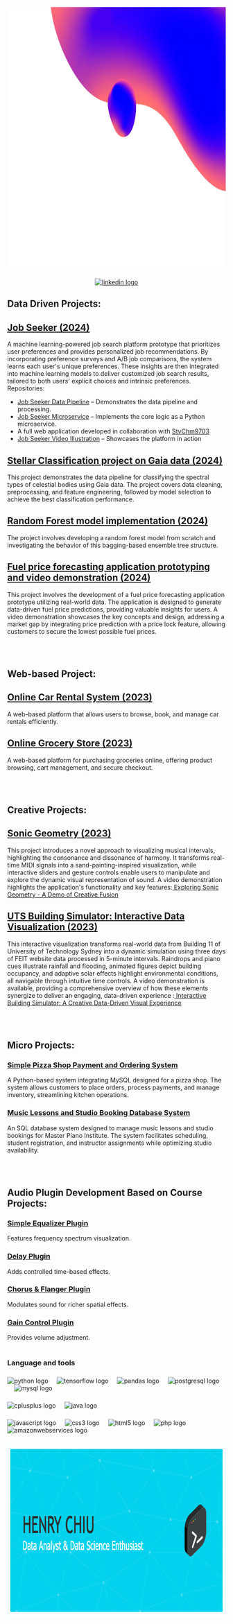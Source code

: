 <div align="center">
  <img height="600 weight=2500" src="https://github.com/HENRYCCHH/HENRYCCHH/blob/33b0cc72297a63acbede499a8293197eb410884c/Navy%20Purple%20Blob%20Technology%20Metaverse%20Presentation_trasparent.png"  />
</div>

###

<div align="center">
  <a href="https://www.linkedin.com/in/chiucheukhang/" target="_blank">
  <img src="https://img.shields.io/static/v1?message=LinkedIn&logo=linkedin&label=&color=0077B5&logoColor=white&labelColor=&style=for-the-badge" height="25" alt="linkedin logo" />
</a>

</div>


###

<p align="left">
  
## Data Driven Projects:

## [Job Seeker (2024)](https://github.com/HENRYCCHH/Job_Seeker_Data_Pipeline)
A machine learning-powered job search platform prototype that prioritizes user preferences and provides personalized job recommendations.
By incorporating preference surveys and A/B job comparisons, the system learns each user's unique preferences. These insights are then integrated into machine learning models to deliver customized job search results, tailored to both users' explicit choices and intrinsic preferences.
Repositories:
- [Job Seeker Data Pipeline](https://github.com/HENRYCCHH/Job_Seeker_Data_Pipeline) – Demonstrates the data pipeline and processing.
- [Job Seeker Microservice](https://github.com/HENRYCCHH/Job_Seeker_Microservice_Python) – Implements the core logic as a Python microservice.
- A full web application developed in collaboration with [StvChm9703](https://github.com/Stvchm9703/job-seek)
- [Job Seeker Video Illustration](https://youtu.be/AqKWgewsZsU) – Showcases the platform in action

## [Stellar Classification project on Gaia data (2024)](https://github.com/HENRYCCHH/Stellar_classification_on_Gaia_Data)
This project demonstrates the data pipeline for classifying the spectral types of celestial bodies using Gaia data. The project covers data cleaning, preprocessing, and feature engineering, followed by model selection to achieve the best classification performance.

## [Random Forest model implementation (2024)](https://github.com/HENRYCCHH/random_forest_model_implementation)
The project involves developing a random forest model from scratch and investigating the behavior of this bagging-based ensemble tree structure.

## [Fuel price forecasting application prototyping and video demonstration (2024)](https://youtu.be/247Yvbs0aCM)
This project involves the development of a fuel price forecasting application prototype utilizing real-world data. The application is designed to generate data-driven fuel price predictions, providing valuable insights for users. A video demonstration showcases the key concepts and design, addressing a market gap by integrating price prediction with a price lock feature, allowing customers to secure the lowest possible fuel prices.

<br></br>
## Web-based Project:

## [Online Car Rental System (2023)](https://github.com/HENRYCCHH/Online_Car_Rental_System)
A web-based platform that allows users to browse, book, and manage car rentals efficiently.

## [Online Grocery Store (2023)](https://github.com/HENRYCCHH/Online_Grocery_Store)
A web-based platform for purchasing groceries online, offering product browsing, cart management, and secure checkout.

<br></br>
## Creative Projects:

## [Sonic Geometry (2023)](https://github.com/HENRYCCHH/Sonic_Geometry)
This project introduces a novel approach to visualizing musical intervals, highlighting the consonance and dissonance of harmony. It transforms real-time MIDI signals into a sand-painting-inspired visualization, while interactive sliders and gesture controls enable users to manipulate and explore the dynamic visual representation of sound. 
A video demonstration highlights the application's functionality and key features:[ Exploring Sonic Geometry - A Demo of Creative Fusion](https://youtu.be/Tnxm0caIM3U)

## [UTS Building Simulator: Interactive Data Visualization (2023)](https://github.com/HENRYCCHH/Building_Data_Simulator)
This interactive visualization transforms real-world data from Building 11 of University of Technology Sydney into a dynamic simulation using three days of FEIT website data processed in 5-minute intervals. Raindrops and piano cues illustrate rainfall and flooding, animated figures depict building occupancy, and adaptive solar effects highlight environmental conditions, all navigable through intuitive time controls.
A video demonstration is available, providing a comprehensive overview of how these elements synergize to deliver an engaging, data-driven experience :[ Interactive Building Simulator: A Creative Data-Driven Visual Experience](https://youtu.be/2RwUtH6Drbs)

<br></br>
## Micro Projects:

### [Simple Pizza Shop Payment and Ordering System](https://github.com/HENRYCCHH/Pizza_Shop_Payment_and_Ordering_System)
A Python-based system integrating MySQL designed for a pizza shop. The system allows customers to place orders, process payments, and manage inventory, streamlining kitchen operations.

### [Music Lessons and Studio Booking Database System](https://github.com/HENRYCCHH/Music_Lessons_and_Studio_Booking_Database_System)
An SQL database system designed to manage music lessons and studio bookings for Master Piano Institute. The system facilitates scheduling, student registration, and instructor assignments while optimizing studio availability.

<br></br>
## Audio Plugin Development Based on Course Projects:

### [Simple Equalizer Plugin](https://github.com/HENRYCCHH/SimpleEQ)
Features frequency spectrum visualization.

### [Delay Plugin](https://github.com/HENRYCCHH/KPdelay)
Adds controlled time-based effects.

### [Chorus & Flanger Plugin](https://github.com/HENRYCCHH/KPChorusFlanger)
Modulates sound for richer spatial effects.

### [Gain Control Plugin](https://github.com/HENRYCCHH/KP1)
Provides volume adjustment.
<br></br>
</p>

###

<h3 align="left">Language and tools</h3>

###

<div align="left">
  <img src="https://cdn.jsdelivr.net/gh/devicons/devicon/icons/python/python-original.svg" height="40" alt="python logo"  />
  <img width="12" />
  <img src="https://cdn.jsdelivr.net/gh/devicons/devicon/icons/tensorflow/tensorflow-original.svg" height="40" alt="tensorflow logo"  />
  <img width="12" />
  <img src="https://cdn.jsdelivr.net/gh/devicons/devicon/icons/pandas/pandas-original.svg" height="40" alt="pandas logo"  />
  <img width="12" />
  <img src="https://cdn.jsdelivr.net/gh/devicons/devicon/icons/postgresql/postgresql-original.svg" height="40" alt="postgresql logo"  />
  <img width="12" />
  <img src="https://cdn.jsdelivr.net/gh/devicons/devicon/icons/mysql/mysql-original.svg" height="40" alt="mysql logo"  />
</div>

###

<div align="left">
  <img src="https://cdn.jsdelivr.net/gh/devicons/devicon/icons/cplusplus/cplusplus-original.svg" height="40" alt="cplusplus logo"  />
  <img width="12" />
  <img src="https://cdn.jsdelivr.net/gh/devicons/devicon/icons/java/java-original.svg" height="40" alt="java logo"  />
</div>

###

<div align="left">
  <img src="https://cdn.jsdelivr.net/gh/devicons/devicon/icons/javascript/javascript-original.svg" height="40" alt="javascript logo"  />
  <img width="12" />
  <img src="https://cdn.jsdelivr.net/gh/devicons/devicon/icons/css3/css3-original.svg" height="40" alt="css3 logo"  />
  <img width="12" />
  <img src="https://cdn.jsdelivr.net/gh/devicons/devicon/icons/html5/html5-original.svg" height="40" alt="html5 logo"  />
  <img width="12" />
  <img src="https://cdn.jsdelivr.net/gh/devicons/devicon/icons/php/php-original.svg" height="40" alt="php logo"  />
  <img width="12" />
  <img src="https://cdn.jsdelivr.net/gh/devicons/devicon/icons/amazonwebservices/amazonwebservices-line-wordmark.svg" height="40" alt="amazonwebservices logo"  />
</div>

###


<div align="center">
  <img height="400" src="https://github.com/HENRYCCHH/HENRYCCHH/blob/5a25acc627611d0449ed5bde0ec44fb66ad21933/github-header-image.png"  />
</div>

###
